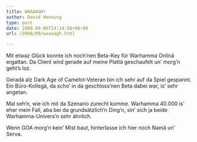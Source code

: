 ```yaml
---
title: WAAAAGH!
author: David Henning
type: post
date: 2008-09-06T14:14:58+00:00
url: /2008/09/waaaagh.html

---
```

Mit etwaz Glück konnte ich noch’nen Beta-Key für Warhamma Onlinä ergattan. Da Client wird gerade auf meine Plattä geschaufelt un’ morg’n geht’s loz.

Geradä alz Dark Age of Camelot-Veteran bin ich sehr auf da Spiel gespannt. Ein Büro-Kollegä, da scho’ in da geschloss’nen Beta dabei war, is’ sehr angetan.

Mal seh’n, wie ich mit da Szenario zurecht komme. Warhamma 40.000 is’ eher mein Fall, aba bei da grundsätzlich’n Ding’n, sin’ sich ja beide Warhamma-Univers’n sehr ähnlich.

Wenn GOA morg’n kein’ Mist baut, hinterlasse ich hier noch Namä un’ Serva.